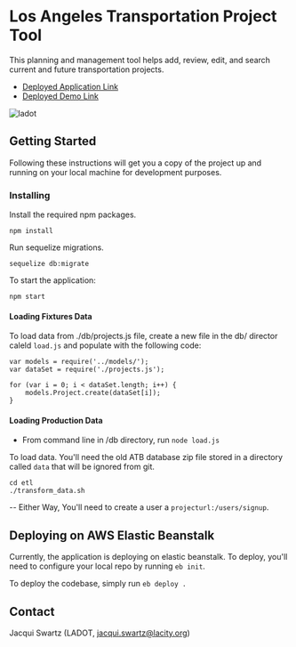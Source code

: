# Los Angeles Transportation Project Tool

This planning and management tool helps add, review, edit, and search current and future transportation projects.

* [Deployed Application Link](https://still-fjord-74085.herokuapp.com/)
* [Deployed Demo Link](https://serene-ridge-12103.herokuapp.com/)

![ladot](https://cloud.githubusercontent.com/assets/18273101/21868025/c0c87de2-d805-11e6-8355-47a2efb4a1fb.gif)

## Getting Started

Following these instructions will get you a copy of the project up and running on your local machine for development purposes.

### Installing

Install the required npm packages.

```
npm install
```

Run sequelize migrations.

```
sequelize db:migrate
```

To start the application:

```
npm start
```

#### Loading Fixtures Data
To load data from ./db/projects.js file, create a new file in the db/ director caleld `load.js` and populate with the following code:
```
var models = require('../models/');
var dataSet = require('./projects.js');

for (var i = 0; i < dataSet.length; i++) {
	models.Project.create(dataSet[i]);
}
```

#### Loading Production Data
- From command line in /db directory, run `node load.js`

To load data. You'll need the old ATB database zip file stored in a directory called `data` that will be ignored from git. 

```
cd etl
./transform_data.sh
```

-- Either Way, You'll need to create a user a `projecturl:/users/signup`.

## Deploying on AWS Elastic Beanstalk

Currently, the application is deploying on elastic beanstalk. To deploy, you'll need to configure your local repo by running `eb init`. 

To deploy the codebase, simply run `eb deploy .`

## Contact

Jacqui Swartz (LADOT, jacqui.swartz@lacity.org)

